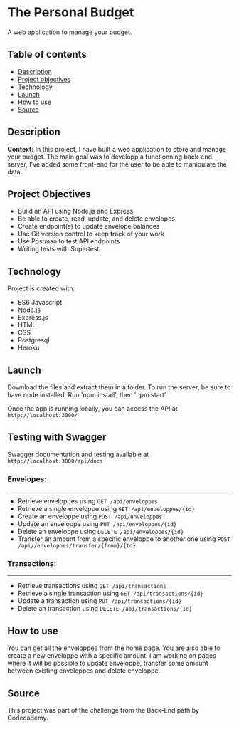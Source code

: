 # The Personal Budget
A web application to manage your budget.

## Table of contents
* [Description](#description)
* [Project objectives](#objectives)
* [Technology](#technology)
* [Launch](#launch)
* [How to use](*how-to-use)
* [Source](#source)

## Description
**Context:** In this project, I have built a web application to store and manage your budget. 
The main goal was to developp a functionning back-end server, I've added some front-end for the user to be able to manipulate the data.

## Project Objectives

 - Build an API using Node.js and Express
 - Be able to create, read, update, and delete envelopes
 - Create endpoint(s) to update envelope balances
 - Use Git version control to keep track of your work
 - Use Postman to test API endpoints
 - Writing tests with Supertest 

## Technology
Project is created with:
 - ES6 Javascript
 - Node.js
 - Express.js
 - HTML
 - CSS
 - Postgresql
 - Heroku
 
## Launch
Download the files and extract them in a folder.
To run the server, be sure to have node installed.
Run 'npm install', then 'npm start' 

Once the app is running locally, you can access the API at `http://localhost:3000/`

## Testing with Swagger
Swagger documentation and testing available at `http://localhost:3000/api/docs`

### Envelopes:
----
 - Retrieve enveloppes using `GET /api/enveloppes`
 - Retrieve a single enveloppe using `GET /api/enveloppes/{id}`
 - Create an enveloppe using `POST /api/enveloppes`
 - Update an enveloppe using `PUT /api/enveloppes/{id}`
 - Delete an enveloppe using `DELETE /api/enveloppes/{id}`
 - Transfer an amount from a specific enveloppe to another one using `POST /api//enveloppes/transfer/{from}/{to}`

### Transactions:
___
 - Retrieve transactions using `GET /api/transactions`
 - Retrieve a single transaction using `GET /api/transactions/{id}`
 - Update a transaction using `PUT /api/transactions/{id}`
 - Delete an transaction using `DELETE /api/transactions/{id}`

## How to use
You can get all the enveloppes from the home page.
You are also able to create a new enveloppe with a specific amount.
I am working on pages where it will be possible to update enveloppe, transfer some amount between existing enveloppes and delete enveloppe.

## Source
This project was part of the challenge from the Back-End path by Codecademy. 
